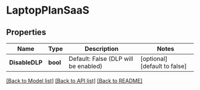 # LaptopPlanSaaS

## Properties
Name | Type | Description | Notes
------------ | ------------- | ------------- | -------------
**DisableDLP** | **bool** | Default: False (DLP will be enabled) | [optional] [default to false]

[[Back to Model list]](../README.md#documentation-for-models) [[Back to API list]](../README.md#documentation-for-api-endpoints) [[Back to README]](../README.md)


